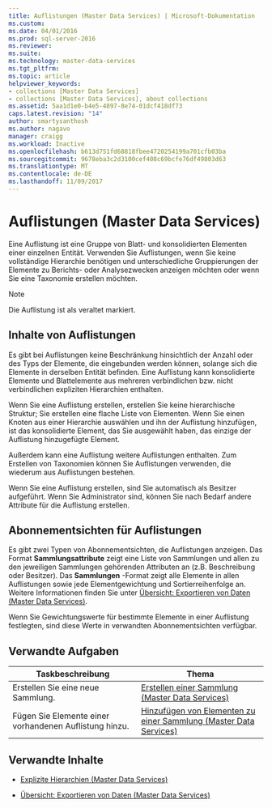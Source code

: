 ```yaml
---
title: Auflistungen (Master Data Services) | Microsoft-Dokumentation
ms.custom: 
ms.date: 04/01/2016
ms.prod: sql-server-2016
ms.reviewer: 
ms.suite: 
ms.technology: master-data-services
ms.tgt_pltfrm: 
ms.topic: article
helpviewer_keywords:
- collections [Master Data Services]
- collections [Master Data Services], about collections
ms.assetid: 5aa1d1e0-b4e5-4897-8e74-01dcf418df73
caps.latest.revision: "14"
author: smartysanthosh
ms.author: nagavo
manager: craigg
ms.workload: Inactive
ms.openlocfilehash: b613d751fd68818fbee4720254199a701cfb03ba
ms.sourcegitcommit: 9678eba3c2d3100cef408c69bcfe76df49803d63
ms.translationtype: MT
ms.contentlocale: de-DE
ms.lasthandoff: 11/09/2017
---
```

# <a name="collections-master-data-services"></a>Auflistungen (Master Data Services)
  Eine Auflistung ist eine Gruppe von Blatt- und konsolidierten Elementen einer einzelnen Entität. Verwenden Sie Auflistungen, wenn Sie keine vollständige Hierarchie benötigen und unterschiedliche Gruppierungen der Elemente zu Berichts- oder Analysezwecken anzeigen möchten oder wenn Sie eine Taxonomie erstellen möchten.  
  
> [!NOTE]  
>  Die Auflistung ist als veraltet markiert.  
  
## <a name="what-collections-contain"></a>Inhalte von Auflistungen  
 Es gibt bei Auflistungen keine Beschränkung hinsichtlich der Anzahl oder des Typs der Elemente, die eingebunden werden können, solange sich die Elemente in derselben Entität befinden. Eine Auflistung kann konsolidierte Elemente und Blattelemente aus mehreren verbindlichen bzw. nicht verbindlichen expliziten Hierarchien enthalten.  
  
 Wenn Sie eine Auflistung erstellen, erstellen Sie keine hierarchische Struktur; Sie erstellen eine flache Liste von Elementen. Wenn Sie einen Knoten aus einer Hierarchie auswählen und ihn der Auflistung hinzufügen, ist das konsolidierte Element, das Sie ausgewählt haben, das einzige der Auflistung hinzugefügte Element.  
  
 Außerdem kann eine Auflistung weitere Auflistungen enthalten. Zum Erstellen von Taxonomien können Sie Auflistungen verwenden, die wiederum aus Auflistungen bestehen.  
  
 Wenn Sie eine Auflistung erstellen, sind Sie automatisch als Besitzer aufgeführt. Wenn Sie Administrator sind, können Sie nach Bedarf andere Attribute für die Auflistung erstellen.  
  
## <a name="subscription-views-for-collections"></a>Abonnementsichten für Auflistungen  
 Es gibt zwei Typen von Abonnementsichten, die Auflistungen anzeigen. Das Format **Sammlungsattribute** zeigt eine Liste von Sammlungen und allen zu den jeweiligen Sammlungen gehörenden Attributen an (z.B. Beschreibung oder Besitzer). Das **Sammlungen** -Format zeigt alle Elemente in allen Auflistungen sowie jede Elementgewichtung und Sortierreihenfolge an. Weitere Informationen finden Sie unter [Übersicht: Exportieren von Daten &#40;Master Data Services&#41;](../master-data-services/overview-exporting-data-master-data-services.md).  
  
 Wenn Sie Gewichtungswerte für bestimmte Elemente in einer Auflistung festlegten, sind diese Werte in verwandten Abonnementsichten verfügbar.  
  
## <a name="related-tasks"></a>Verwandte Aufgaben  
  
|Taskbeschreibung|Thema|  
|----------------------|-----------|  
|Erstellen Sie eine neue Sammlung.|[Erstellen einer Sammlung &#40;Master Data Services&#41;](../master-data-services/create-a-collection-master-data-services.md)|  
|Fügen Sie Elemente einer vorhandenen Auflistung hinzu.|[Hinzufügen von Elementen zu einer Sammlung &#40;Master Data Services&#41;](../master-data-services/add-members-to-a-collection-master-data-services.md)|  
  
## <a name="related-content"></a>Verwandte Inhalte  
  
-   [Explizite Hierarchien &#40;Master Data Services&#41;](../master-data-services/explicit-hierarchies-master-data-services.md)  
  
-   [Übersicht: Exportieren von Daten &#40;Master Data Services&#41;](../master-data-services/overview-exporting-data-master-data-services.md)  
  
  
